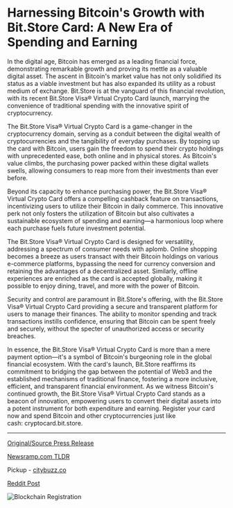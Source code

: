 # Harnessing Bitcoin's Growth with Bit.Store Card: A New Era of Spending and Earning

In the digital age, Bitcoin has emerged as a leading financial force, demonstrating remarkable growth and proving its mettle as a valuable digital asset. The ascent in Bitcoin's market value has not only solidified its status as a viable investment but has also expanded its utility as a robust medium of exchange. Bit.Store is at the vanguard of this financial revolution, with its recent Bit.Store Visa® Virtual Crypto Card launch, marrying the convenience of traditional spending with the innovative spirit of cryptocurrency.

The Bit.Store Visa® Virtual Crypto Card is a game-changer in the cryptocurrency domain, serving as a conduit between the digital wealth of cryptocurrencies and the tangibility of everyday purchases. By topping up the card with Bitcoin, users gain the freedom to spend their crypto holdings with unprecedented ease, both online and in physical stores. As Bitcoin's value climbs, the purchasing power packed within these digital wallets swells, allowing consumers to reap more from their investments than ever before.

Beyond its capacity to enhance purchasing power, the Bit.Store Visa® Virtual Crypto Card offers a compelling cashback feature on transactions, incentivizing users to utilize their Bitcoin in daily commerce. This innovative perk not only fosters the utilization of Bitcoin but also cultivates a sustainable ecosystem of spending and earning—a harmonious loop where each purchase fuels future investment potential.

The Bit.Store Visa® Virtual Crypto Card is designed for versatility, addressing a spectrum of consumer needs with aplomb. Online shopping becomes a breeze as users transact with their Bitcoin holdings on various e-commerce platforms, bypassing the need for currency conversion and retaining the advantages of a decentralized asset. Similarly, offline experiences are enriched as the card is accepted globally, making it possible to enjoy dining, travel, and more with the power of Bitcoin.

Security and control are paramount in Bit.Store's offering, with the Bit.Store Visa® Virtual Crypto Card providing a secure and transparent platform for users to manage their finances. The ability to monitor spending and track transactions instills confidence, ensuring that Bitcoin can be spent freely and securely, without the specter of unauthorized access or security breaches.

In essence, the Bit.Store Visa® Virtual Crypto Card is more than a mere payment option—it's a symbol of Bitcoin's burgeoning role in the global financial ecosystem. With the card's launch, Bit.Store reaffirms its commitment to bridging the gap between the potential of Web3 and the established mechanisms of traditional finance, fostering a more inclusive, efficient, and transparent financial environment. As we witness Bitcoin's continued growth, the Bit.Store Visa® Virtual Crypto Card stands as a beacon of innovation, empowering users to convert their digital assets into a potent instrument for both expenditure and earning. Register your card now and spend Bitcoin and other cryptocurrencies just like cash: cryptocard.bit.store. 

---

[Original/Source Press Release](https://blockchainwire.io/press-release/harnessing-bitcoins-growth-with-bitstore-card-a-new-era-of-spending-and-earning)
                    

[Newsramp.com TLDR](https://newsramp.com/curated-news/bit-store-launches-visa-virtual-crypto-card-revolutionizing-cryptocurrency-spending/feb4336bb87f0e11d090c60f6b312340) 


Pickup - [citybuzz.co](https://citybuzz.co/2024/01/19/bit-store-visa-virtual-crypto-card-unleashing-bitcoin-s-potential)
 



[Reddit Post](https://www.reddit.com/r/CryptoNewsInfo/comments/1avdsq4/bitstore_launches_visa_virtual_crypto_card/) 



![Blockchain Registration](https://cdn.newsramp.app/blockchainwire/qrcode/242/11/bakeiONd.webp)